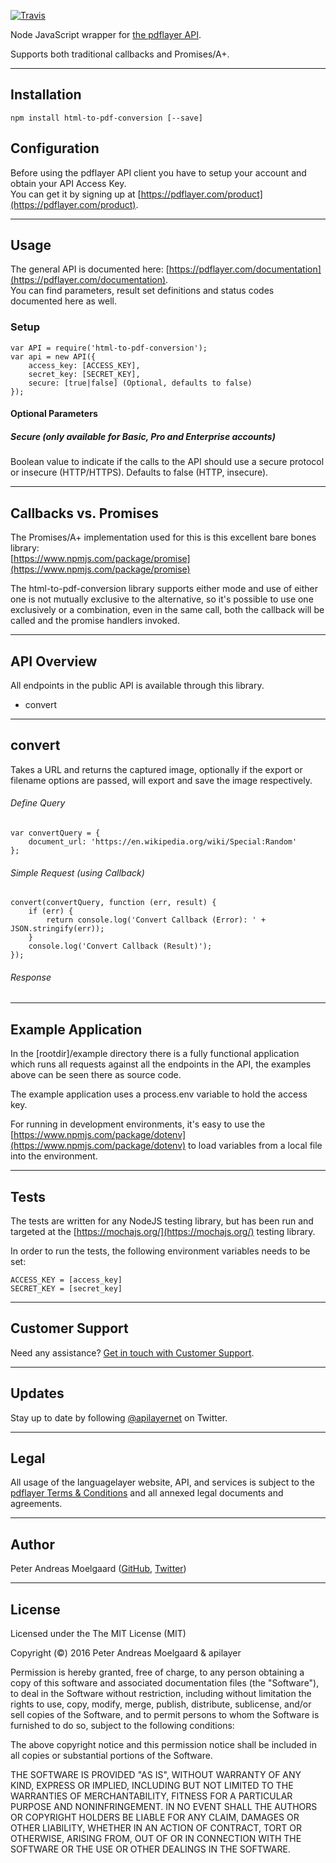 
[![Travis](https://travis-ci.org/pmoelgaard/html-to-pdf-conversion.svg)](Travis)

Node JavaScript wrapper for [the pdflayer API](https://pdflayer.com/).

Supports both traditional callbacks and Promises/A+.

---

## Installation
	npm install html-to-pdf-conversion [--save]


## Configuration

Before using the pdflayer API client you have to setup your account and obtain your API Access Key.  
You can get it by signing up at [https://pdflayer.com/product](https://pdflayer.com/product).

---

## Usage

The general API is documented here: [https://pdflayer.com/documentation](https://pdflayer.com/documentation).  
You can find parameters, result set definitions and status codes documented here as well.


### Setup

	var API = require('html-to-pdf-conversion');
	var api = new API({
    	access_key: [ACCESS_KEY],
    	secret_key: [SECRET_KEY],
    	secure: [true|false] (Optional, defaults to false)
	});

#### Optional Parameters

##### Secure (only available for Basic, Pro and Enterprise accounts)
Boolean value to indicate if the calls to the API should use a secure protocol or insecure (HTTP/HTTPS). Defaults to false (HTTP, insecure).

---

## Callbacks vs. Promises

The Promises/A+ implementation used for this is this excellent bare bones library:  
[https://www.npmjs.com/package/promise](https://www.npmjs.com/package/promise)

The html-to-pdf-conversion library supports either mode and use of either one is not mutually exclusive to the alternative, so it's possible to use one exclusively or a combination, even in the same call, both the callback will be called and the promise handlers invoked.

---

## API Overview
All endpoints in the public API is available through this library.

- convert

---

## convert
Takes a URL and returns the captured image, optionally if the export or filename options are passed, will export and save the image respectively.

###### Define Query

	var convertQuery = {
    	document_url: 'https://en.wikipedia.org/wiki/Special:Random'
	};

###### Simple Request (using Callback)

	convert(convertQuery, function (err, result) {
    	if (err) {
        	return console.log('Convert Callback (Error): ' + JSON.stringify(err));
    	}
	    console.log('Convert Callback (Result)');
	});
    
###### Response
 

---

## Example Application

In the [rootdir]/example directory there is a fully functional application which runs all requests against all the endpoints in the API, the examples above can be seen there as source code.

The example application uses a process.env variable to hold the access key.

For running in development environments, it's easy to use the [https://www.npmjs.com/package/dotenv](https://www.npmjs.com/package/dotenv) to load variables from a local file into the environment.

---

## Tests

The tests are written for any NodeJS testing library, but has been run and targeted at the [https://mochajs.org/](https://mochajs.org/) testing library.

In order to run the tests, the following environment variables needs to be set:

```
ACCESS_KEY = [access_key]
SECRET_KEY = [secret_key]
```


---

## Customer Support

Need any assistance? [Get in touch with Customer Support](mailto:support@apilayer.net?subject=%pdflayer%5D).

---

## Updates
Stay up to date by following [@apilayernet](https://twitter.com/apilayernet) on Twitter.

---

## Legal

All usage of the languagelayer website, API, and services is subject to the [pdflayer Terms & Conditions](https://pdflayer.com/terms) and all annexed legal documents and agreements.

---

## Author
Peter Andreas Moelgaard ([GitHub](https://github.com/pmoelgaard), [Twitter](https://twitter.com/petermoelgaard))

---

## License
Licensed under the The MIT License (MIT)

Copyright (&copy;) 2016 Peter Andreas Moelgaard & apilayer

Permission is hereby granted, free of charge, to any person obtaining a copy of this software and associated documentation files (the "Software"), to deal in the Software without restriction, including without limitation the rights to use, copy, modify, merge, publish, distribute, sublicense, and/or sell copies of the Software, and to permit persons to whom the Software is furnished to do so, subject to the following conditions:

The above copyright notice and this permission notice shall be included in all copies or substantial portions of the Software.

THE SOFTWARE IS PROVIDED "AS IS", WITHOUT WARRANTY OF ANY KIND, EXPRESS OR IMPLIED, INCLUDING BUT NOT LIMITED TO THE WARRANTIES OF MERCHANTABILITY, FITNESS FOR A PARTICULAR PURPOSE AND NONINFRINGEMENT. IN NO EVENT SHALL THE AUTHORS OR COPYRIGHT HOLDERS BE LIABLE FOR ANY CLAIM, DAMAGES OR OTHER LIABILITY, WHETHER IN AN ACTION OF CONTRACT, TORT OR OTHERWISE, ARISING FROM, OUT OF OR IN CONNECTION WITH THE SOFTWARE OR THE USE OR OTHER DEALINGS IN THE SOFTWARE.